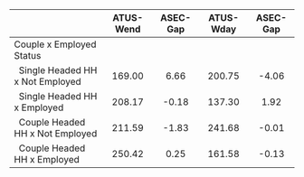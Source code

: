 
|                      |    ATUS-Wend |     ASEC-Gap |    ATUS-Wday |     ASEC-Gap |
| -------------------- | :----------: | :----------: | :----------: | :----------: |
| Couple x Employed Status |              |              |              |              |
| &nbsp;&nbsp;Single Headed HH x Not Employed |       169.00 |         6.66 |       200.75 |        -4.06 |
| &nbsp;&nbsp;Single Headed HH x Employed |       208.17 |        -0.18 |       137.30 |         1.92 |
| &nbsp;&nbsp;Couple Headed HH x Not Employed |       211.59 |        -1.83 |       241.68 |        -0.01 |
| &nbsp;&nbsp;Couple Headed HH x Employed |       250.42 |         0.25 |       161.58 |        -0.13 |

